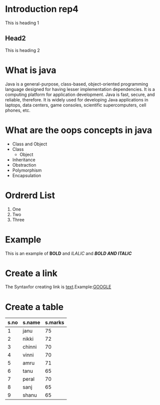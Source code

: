# Introduction rep4
This is heading 1

## Head2
This is heading 2

# What is java
Java is a general-purpose, class-based, object-oriented programming language designed for having lesser implementation dependencies. It is a computing platform for application development. Java is fast, secure, and reliable, therefore. It is widely used for developing Java applications in laptops, data centers, game consoles, scientific supercomputers, cell phones, etc.

# What are the oops concepts in java
* Class and Object
 * Class
   * Object
* Inheritance
* Obstraction
* Polymorphism
* Encapsulation

# Ordrerd List
1. One
2. Two
3. Three

# Example
This is an example of **BOLD** and *ILALIC* and ***BOLD AND ITALIC*** 

# Create a link
The Syntaxfor creating link is [text](url).Example:[GOOGLE](https://www.google.com/)

# Create a table
s.no|s.name|s.marks
-----|-----|---------
1|janu|75
2|nikki|72
3|chinni|70
4|vinni|70
5|amru|71
6|tanu|65
7|peral|70
8|sanj|65
9|shanu|65


